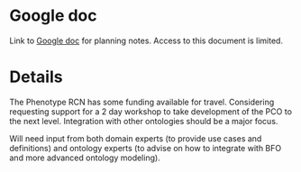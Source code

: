 # Google doc #

Link to [Google doc](https://docs.google.com/document/d/1Hi1vnRAt5mZfA8MUisvV7la2cWj3vFbShCNIL6KGfpM/edit) for planning notes. Access to this document is limited.


# Details #

The Phenotype RCN has some funding available for travel. Considering requesting support for a 2 day workshop to take development of the PCO to the next level. Integration with other ontologies should be a major focus.

Will need input from both domain experts (to provide use cases and definitions) and ontology experts (to advise on how to integrate with BFO and more advanced ontology modeling).
